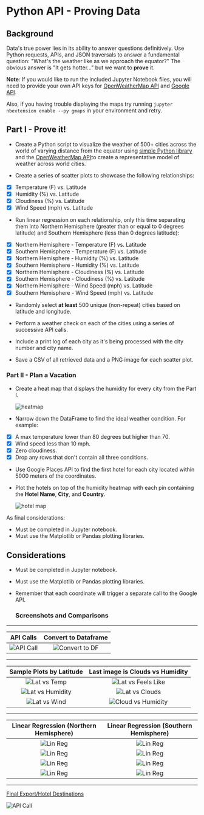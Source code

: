 # Python API - Proving Data

## Background

Data's true power lies in its ability to answer questions definitively. Use Python requests, APIs, and JSON traversals to answer a fundamental question: "What's the weather like as we approach the equator?" The obvious answer is "It gets hotter..." but we want to **prove** it.

**Note**: If you would like to run the included Jupyter Notebook files, you will need to provide your own API keys for [OpenWeatherMap API](https://openweathermap.org/api) and [Google API](https://console.developers.google.com/).

Also, if you having trouble displaying the maps try running `jupyter nbextension enable --py gmaps` in your environment and retry.


## Part I - Prove it!

* Create a Python script to visualize the weather of 500+ cities across the world of varying distance from the equator using [simple Python library](https://pypi.python.org/pypi/citipy) and the [OpenWeatherMap API](https://openweathermap.org/api)to create a representative model of weather across world cities.

* Create a series of scatter plots to showcase the following relationships:

- [x] Temperature (F) vs. Latitude
- [x] Humidity (%) vs. Latitude
- [x] Cloudiness (%) vs. Latitude
- [x] Wind Speed (mph) vs. Latitude

* Run linear regression on each relationship, only this time separating them into Northern Hemisphere (greater than or equal to 0 degrees latitude) and Southern Hemisphere (less than 0 degrees latitude):

- [x] Northern Hemisphere - Temperature (F) vs. Latitude
- [x] Southern Hemisphere - Temperature (F) vs. Latitude
- [x] Northern Hemisphere - Humidity (%) vs. Latitude
- [x] Southern Hemisphere - Humidity (%) vs. Latitude
- [x] Northern Hemisphere - Cloudiness (%) vs. Latitude
- [x] Southern Hemisphere - Cloudiness (%) vs. Latitude
- [x] Northern Hemisphere - Wind Speed (mph) vs. Latitude
- [x] Southern Hemisphere - Wind Speed (mph) vs. Latitude

* Randomly select **at least** 500 unique (non-repeat) cities based on latitude and longitude.

* Perform a weather check on each of the cities using a series of successive API calls.

* Include a print log of each city as it's being processed with the city number and city name.

* Save a CSV of all retrieved data and a PNG image for each scatter plot.

### Part II - Plan a Vacation

* Create a heat map that displays the humidity for every city from the Part I.

  ![heatmap](images/heatmap.png)

* Narrow down the DataFrame to find the ideal weather condition. For example:

- [x] A max temperature lower than 80 degrees but higher than 70.
- [x] Wind speed less than 10 mph.
- [x] Zero cloudiness.
- [x] Drop any rows that don't contain all three conditions.

* Use Google Places API to find the first hotel for each city located within 5000 meters of the coordinates.

* Plot the hotels on top of the humidity heatmap with each pin containing the **Hotel Name**, **City**, and **Country**.

  ![hotel map](images/hotel_map.png)

As final considerations:


* Must be completed in Jupyter notebook.
* Must use the Matplotlib or Pandas plotting libraries.

## Considerations

* Must be completed in Jupyter notebook.

* Must use the Matplotlib or Pandas plotting libraries.

* Remember that each coordinate will trigger a separate call to the Google API.

   ### Screenshots and Comparisons

---

API Calls           |  Convert to Dataframe
:-------------------------:|:-------------------------:
![API Call](images/0_APICalls.PNG)  |  ![Convert to DF](images/1_ConvertToDF.PNG)

---

Sample Plots by Latitude          |  Last image is Clouds vs Humidity  
:-------------------------:|:-------------------------:
![Lat vs Temp](images/2_LatVsTemp.PNG)  |  ![Lat vs Feels Like](images/3_LatVsFeels.PNG)
![Lat vs Humidity](images/4_LatVsHumidity.PNG)  |  ![Lat vs Clouds](images/5_LatVsCloud.PNG)
![Lat vs Wind](images/6_LatVsWind.PNG)  |   ![Cloud vs Humidity](images/7_CloudVSHumidity.PNG)

---

Linear Regression (Northern Hemisphere)         |  Linear Regression (Southern Hemisphere)   
:-------------------------:|:-------------------------:
![Lin Reg](images/22_TempVsLat_linreg.PNG)  |  ![Lin Reg](images/22s_TempVsLat_linreg.PNG)
![Lin Reg](images/23_HumVsLat_linreg.PNG)  |  ![Lin Reg](images/23s_HumVsLat_linreg.PNG)
![Lin Reg](images/24_CloudVsLat_linreg.PNG)  |  ![Lin Reg](images/24s_CloudVsLat_linreg.PNG)
![Lin Reg](images/25_WindVsLat_linreg.PNG)  |  ![Lin Reg](images/25s_WindVsLat_linreg.PNG)

---

[Final Export/Hotel Destinations](https://gitjudd.github.io/python-api-challenge/export.html)

![API Call](images/export.png) 